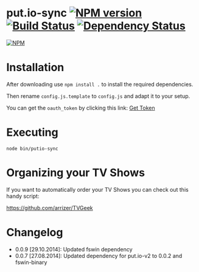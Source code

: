 put.io-sync [![NPM version](https://badge.fury.io/js/put.io-sync.svg)](http://badge.fury.io/js/put.io-sync) [![Build Status](https://secure.travis-ci.org/Pro/put.io-sync.svg)](http://travis-ci.org/Pro/put.io-sync) [![Dependency Status](https://david-dm.org/pro/put.io-sync.svg)](https://david-dm.org/pro/put.io-sync)
===========

[![NPM](https://nodei.co/npm/put.io-sync.png)](https://nodei.co/npm/put.io-sync/)

# Installation

After downloading use `npm install .` to install the required dependencies.

Then rename `config.js.template` to `config.js` and adapt it to your setup.

You can get the `oauth_token` by clicking this link: [Get Token](
https://api.put.io/v2/oauth2/authenticate?client_id=1159&response_type=code&redirect_uri=http://profanter.me/putio/node)

# Executing

`node bin/putio-sync`

# Organizing your TV Shows

If you want to automatically order your TV Shows you can check out this handy script:

https://github.com/arrizer/TVGeek

# Changelog

* 0.0.9 [29.10.2014]: Updated fswin dependency
* 0.0.7 [27.08.2014]: Updated dependency for put.io-v2 to 0.0.2 and fswin-binary
